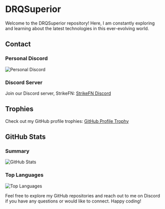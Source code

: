# DRQSuperior

Welcome to the DRQSuperior repository! Here, I am constantly exploring and learning about the latest technologies in this ever-evolving world.

## Contact

### Personal Discord
![Personal Discord](https://discord.c99.nl/widget/theme-4/932692828126068858.png)

### Discord Server
Join our Discord server, StrikeFN: [StrikeFN Discord](https://discord.gg/V5K6pTe7dD)

## Trophies
Check out my GitHub profile trophies: [GitHub Profile Trophy](https://github.com/ryo-ma/github-profile-trophy)

## GitHub Stats
### Summary
![GitHub Stats](https://github-readme-stats.vercel.app/api?username=DRQSuperior&&show_icon=true&title_color=faa1ff&icon_color=00FFFF&text_color=00FFFF&bg_color=0d1117)

### Top Languages
![Top Languages](https://github-readme-stats.vercel.app/api/top-langs/?username=DRQSuperior&&show_icon=true&title_color=faa1ff&icon_color=00FFFF&text_color=00FFFF&bg_color=0d1117)

Feel free to explore my GitHub repositories and reach out to me on Discord if you have any questions or would like to connect. Happy coding!
